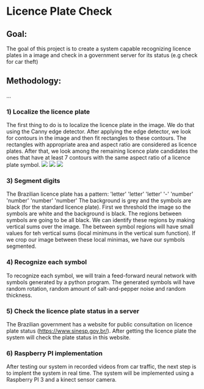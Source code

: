 # Licence Plate Check

## Goal:
The goal of this project is to create a system capable recognizing licence plates
in a image and check in a government server for its status (e.g check for car theft)

## Methodology:
...

### 1) Localize the licence plate
The first thing to do is to localize the licence plate in the image. We do that using
the Canny edge detector. After applying the edge detector, we look for contours in
the image and then fit rectangles to these contours. The rectangles with appropriate
area and aspect ratio are considered as licence plates. After that, we look among the
remaining licence plate candidates the ones that have at least 7 contours with the
same aspect ratio of a licence plate symbol.
![]({{site.baseurl}}/https://i.imgsafe.org/97dc3afcff.jpg)
![]({{site.baseurl}}/https://i.imgsafe.org/97dfb7e740.jpg)
![]({{site.baseurl}}/https://i.imgsafe.org/97e0061a80.jpg)

### 3) Segment digits
The Brazilian licence plate has a pattern: 
'letter' 'letter' 'letter' '-' 'number' 'number' 'number' 'number'
The background is grey and the symbols are black (for the standard licence plate).
First we threshold the image so the symbols are white and the background is black.
The regions between symbols are going to be all black. We can identify these
regions by making vertical sums over the image. The between symbol regions
will have small values for teh vertical sums (local minimuns in the vertical sum function).
If we crop our image between these local minimas, we have our symbols segmented.

### 4) Recognize each symbol
To recognize each symbol, we will train a feed-forward neural network with 
symbols generated by a python program.
The generated symbols will have random rotation, random amount of salt-and-pepper
noise and random thickness.

### 5) Check the licence plate status in a server
The Brazilian government has a website for public consultation
on licence plate status (https://www.sinesp.gov.br/). After getting the licence
plate the system will check the plate status in this website.

### 6) Raspberry PI implementation
After testing our system in recorded videos from car traffic, the next step is
to implent the system in real time. The system will be implemented using a 
Raspberry PI 3 and a kinect sensor camera.
